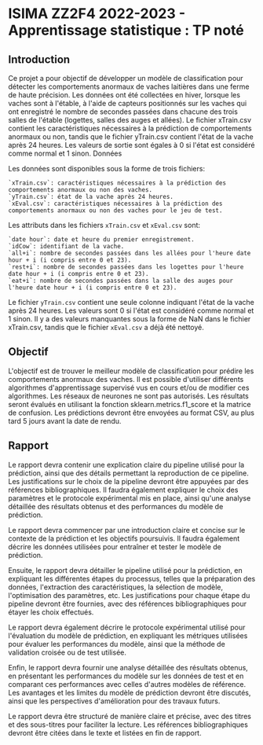 # ISIMA ZZ2F4 2022-2023 - Apprentissage statistique : TP noté
## Introduction

Ce projet a pour objectif de développer un modèle de classification pour détecter les comportements anormaux de vaches laitières dans une ferme de haute précision. Les données ont été collectées en hiver, lorsque les vaches sont à l'étable, à l'aide de capteurs positionnés sur les vaches qui ont enregistré le nombre de secondes passées dans chacune des trois salles de l'étable (logettes, salles des auges et allées). Le fichier xTrain.csv contient les caractéristiques nécessaires à la prédiction de comportements anormaux ou non, tandis que le fichier yTrain.csv contient l'état de la vache après 24 heures. Les valeurs de sortie sont égales à 0 si l'état est considéré comme normal et 1 sinon.
Données

Les données sont disponibles sous la forme de trois fichiers:

    `xTrain.csv`: caractéristiques nécessaires à la prédiction des comportements anormaux ou non des vaches.
    `yTrain.csv`: état de la vache après 24 heures.
    `xEval.csv`: caractéristiques nécessaires à la prédiction des comportements anormaux ou non des vaches pour le jeu de test.

Les attributs dans les fichiers `xTrain.csv` et `xEval.csv` sont:

    `date hour`: date et heure du premier enregistrement.
    `idCow`: identifiant de la vache.
    `all+i`: nombre de secondes passées dans les allées pour l'heure date hour + i (i compris entre 0 et 23).
    `rest+i`: nombre de secondes passées dans les logettes pour l'heure date hour + i (i compris entre 0 et 23).
    `eat+i`: nombre de secondes passées dans la salle des auges pour l'heure date hour + i (i compris entre 0 et 23).

Le fichier `yTrain.csv` contient une seule colonne indiquant l'état de la vache après 24 heures. Les valeurs sont 0 si l'état est considéré comme normal et 1 sinon. Il y a des valeurs manquantes sous la forme de NaN dans le fichier xTrain.csv, tandis que le fichier `xEval.csv` a déjà été nettoyé.
## Objectif

L'objectif est de trouver le meilleur modèle de classification pour prédire les comportements anormaux des vaches. Il est possible d'utiliser différents algorithmes d'apprentissage supervisé vus en cours et/ou de modifier ces algorithmes. Les réseaux de neurones ne sont pas autorisés. Les résultats seront évalués en utilisant la fonction sklearn.metrics.f1_score et la matrice de confusion. Les prédictions devront être envoyées au format CSV, au plus tard 5 jours avant la date de rendu.
## Rapport

Le rapport devra contenir une explication claire du pipeline utilisé pour la prédiction, ainsi que des détails permettant la reproduction de ce pipeline. Les justifications sur le choix de la pipeline devront être appuyées par des références bibliographiques. Il faudra également expliquer le choix des paramètres et le protocole expérimental mis en place, ainsi qu'une analyse détaillée des résultats obtenus et des performances du modèle de prédiction.

Le rapport devra commencer par une introduction claire et concise sur le contexte de la prédiction et les objectifs poursuivis. Il faudra également décrire les données utilisées pour entraîner et tester le modèle de prédiction.

Ensuite, le rapport devra détailler le pipeline utilisé pour la prédiction, en expliquant les différentes étapes du processus, telles que la préparation des données, l'extraction des caractéristiques, la sélection de modèle, l'optimisation des paramètres, etc. Les justifications pour chaque étape du pipeline devront être fournies, avec des références bibliographiques pour étayer les choix effectués.

Le rapport devra également décrire le protocole expérimental utilisé pour l'évaluation du modèle de prédiction, en expliquant les métriques utilisées pour évaluer les performances du modèle, ainsi que la méthode de validation croisée ou de test utilisée.

Enfin, le rapport devra fournir une analyse détaillée des résultats obtenus, en présentant les performances du modèle sur les données de test et en comparant ces performances avec celles d'autres modèles de référence. Les avantages et les limites du modèle de prédiction devront être discutés, ainsi que les perspectives d'amélioration pour des travaux futurs.

Le rapport devra être structuré de manière claire et précise, avec des titres et des sous-titres pour faciliter la lecture. Les références bibliographiques devront être citées dans le texte et listées en fin de rapport.